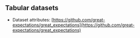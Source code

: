 ## Tabular datasets

- Dataset attributes: [https://github.com/great-expectations/great_expectations](https://github.com/great-expectations/great_expectations)
